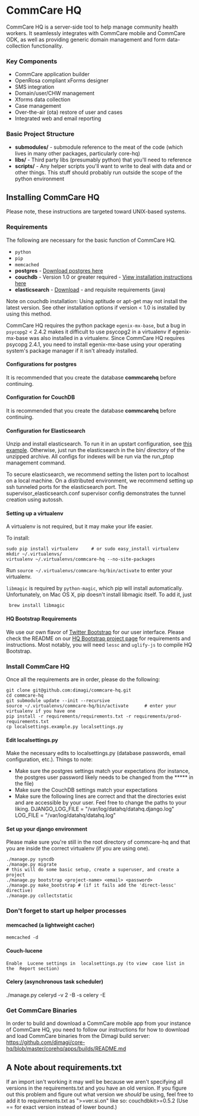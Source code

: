 CommCare HQ
===========

CommCare HQ is a server-side tool to help manage community health workers.
It seamlessly integrates with CommCare mobile and CommCare ODK, as well as
providing generic domain management and form data-collection functionality.

### Key Components

+ CommCare application builder
+ OpenRosa compliant xForms designer
+ SMS integration
+ Domain/user/CHW management
+ Xforms data collection
+ Case management
+ Over-the-air (ota) restore of user and cases
+ Integrated web and email reporting

### Basic Project Structure

+ **submodules/** - submodule reference to the meat of the code (which lives in many other packages, particularly core-hq)
+ **libs/** - Third party libs (presumably python) that you'll need to reference
+ **scripts/** - Any helper scripts you'll want to write to deal with data and or other things.  This stuff should probably run outside the scope of the python environment


Installing CommCare HQ
----------------------

Please note, these instructions are targeted toward UNIX-based systems.


### Requirements

The following are necessary for the basic function of CommCare HQ.

+ `python`
+ `pip`
+ `memcached`
+ **postgres** - [Download postgres here](http://www.enterprisedb.com/products-services-training/pgdownload)
+ **couchdb** - Version 1.0 or greater required - [View installation instructions here](http://wiki.apache.org/couchdb/Installation)
+ **elasticsearch** - [Download](http://www.elasticsearch.org/download/) - and requisite requirements (java)

Note on couchdb installation: Using aptitude or apt-get may not install the latest version. See other installation options if version < 1.0 is installed by using this method.

CommCare HQ requires the python package `egenix-mx-base`, but a bug in
`psycopg2` < 2.4.2 makes it difficult to use psycopg2 in a virtualenv if
egenix-mx-base was also installed in a virtualenv.  Since CommCare HQ requires
psycopg 2.4.1, you need to install egenix-mx-base using your operating system's
package manager if it isn't already installed.

#### Configurations for postgres

It is recommended that you create the database **commcarehq** before continuing.


#### Configuration for CouchDB

It is recommended that you create the database **commcarehq** before continuing.


#### Configuration for Elasticsearch

Unzip and install elasticsearch. To run it in an upstart configuration,
see [this example](https://gist.github.com/3961323). Otherwise, just run the elasticsearch in the
 bin/ directory of the unzipped archive.  All configs for indexes will be run via the run_ptop
 management command.

 To secure elasticsearch, we recommend setting the listen port to localhost on a local machine.
 On a distributed environment, we recommend setting up ssh tunneled ports for the elasticsearch
 port. The supervisor_elasticsearch.conf supervisor config demonstrates the tunnel creation using
  autossh.


#### Setting up a virtualenv

A virtualenv is not required, but it may make your life easier.

To install:

    sudo pip install virtualenv     # or sudo easy_install virtualenv
    mkdir ~/.virtualenvs/
    virtualenv ~/.virtualenvs/commcare-hq --no-site-packages

Run `source ~/.virtualenvs/commcare-hq/bin/activate` to enter your virtualenv.

`libmagic` is required by `python-magic`, which pip will install automatically. Unfortunately, on Mac OS X, pip doesn't install libmagic itself. To add it, just

     brew install libmagic

#### HQ Bootstrap Requirements

We use our own flavor of [Twitter Bootstrap](http://twitter.github.com/bootstrap/) for our user interface.
Please check the README on our [HQ Bootstrap project page](https://github.com/dimagi/hq-bootstrap) for requirements and instructions.
Most notably, you will need `lessc` and `uglify-js` to compile HQ Bootstrap.


### Install CommCare HQ

Once all the requirements are in order, please do the following:

    git clone git@github.com:dimagi/commcare-hq.git
    cd commcare-hq
    git submodule update --init --recursive
    source ~/.virtualenvs/commcare-hq/bin/activate      # enter your virtualenv if you have one
    pip install -r requirements/requirements.txt -r requirements/prod-requirements.txt
    cp localsettings.example.py localsettings.py


#### Edit localsettings.py

Make the necessary edits to localsettings.py (database passwords, email configuration, etc.).
Things to note:

+ Make sure the postgres settings match your expectations (for instance, the postgres user password likely needs to be changed from the ***** in the file)
+ Make sure the CouchDB settings match your expectations
+ Make sure the following lines are correct and that the directories exist and are accessible by your user. Feel free to change the paths to your liking.
    DJANGO_LOG_FILE = "/var/log/datahq/datahq.django.log"
    LOG_FILE = "/var/log/datahq/datahq.log"


#### Set up your django environment

Please make sure you're still in the root directory of commcare-hq and that you are inside the correct virtualenv (if you are using one).

    ./manage.py syncdb
    ./manage.py migrate
    # this will do some basic setup, create a superuser, and create a project
    ./manage.py bootstrap <project-name> <email> <password>
    ./manage.py make_bootstrap # (if it fails add the 'direct-lessc' directive)
    ./manage.py collectstatic

### Don't forget to start up helper processes

#### memcached (a lightweight cacher)

    memcached -d

#### Couch-lucene

    Enable  Lucene settings in  localsettings.py (to view  case list in the  Report section)

#### Celery (asynchronous task scheduler)

   ./manage.py celeryd -v 2 -B -s celery -E


### Get CommCare Binaries

In order to build and download a CommCare mobile app from your instance of CommCare HQ, you need to follow
our instructions for how to download and load CommCare binaries from the Dimagi build server:
https://github.com/dimagi/core-hq/blob/master/corehq/apps/builds/README.md

A Note about requirements.txt
-----------------------------

If an import isn't working it may well be because we aren't specifying all versions in the requirements.txt and you have
an old version. If you figure out this problem and figure out what version we *should* be using, feel free to add it to
requirements.txt as ">=ver.si.on" like so:
    couchdbkit>=0.5.2
(Use == for exact version instead of lower bound.)
